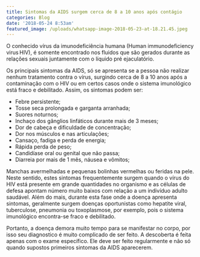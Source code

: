 ```yaml
---
title: Sintomas da AIDS surgem cerca de 8 a 10 anos após contágio
categories: Blog
date: '2018-05-24 8:53am'
featured_image: /uploads/whatsapp-image-2018-05-23-at-18.21.45.jpeg
---
```

O conhecido vírus da imunodeficiência humana (Human immunodeficiency virus  HIV), é somente encontrado nos fluidos que são gerados durante as relações sexuais juntamente com o líquido pré ejaculatório. 


Os principais sintomas da AIDS, só se apresenta se a pessoa não realizar nenhum tratamento contra o vírus, surgindo cerca de 8 a 10 anos após a contaminação com o HIV ou em certos casos onde o sistema imunológico está fraco e debilitado. Assim, os sintomas podem ser:

* Febre persistente;
* Tosse seca prolongada e garganta arranhada;
* Suores noturnos;
* Inchaço dos gânglios linfáticos durante mais de 3 meses;
* Dor de cabeça e dificuldade de concentração;
* Dor nos músculos e nas articulações;
* Cansaço, fadiga e perda de energia;
* Rápida perda de peso;
* Candidíase oral ou genital que não passa;
* Diarreia por mais de 1 mês, náusea e vômitos;


Manchas avermelhadas e pequenas bolinhas vermelhas ou feridas na pele.
Neste sentido, estes sintomas frequentemente surgem quando o vírus do HIV está presente em grande quantidades no organismo e as células de defesa apontam número muito baixos com relação a um indivíduo adulto saudável. Além do mais, durante esta fase onde a doença apresenta sintomas, geralmente surgem doenças oportunistas como hepatite viral, tuberculose, pneumonia ou toxoplasmose, por exemplo, pois o sistema imunológico encontra-se fraco e debilitado.

Portanto, a doença demora muito tempo para se manifestar no corpo, por isso seu diagnostico é muito complicado de ser feito. A descoberta é feita apenas com o exame específico. Ele deve ser feito regularmente e não só quando supostos primeiros sintomas da AIDS aparecerem.
